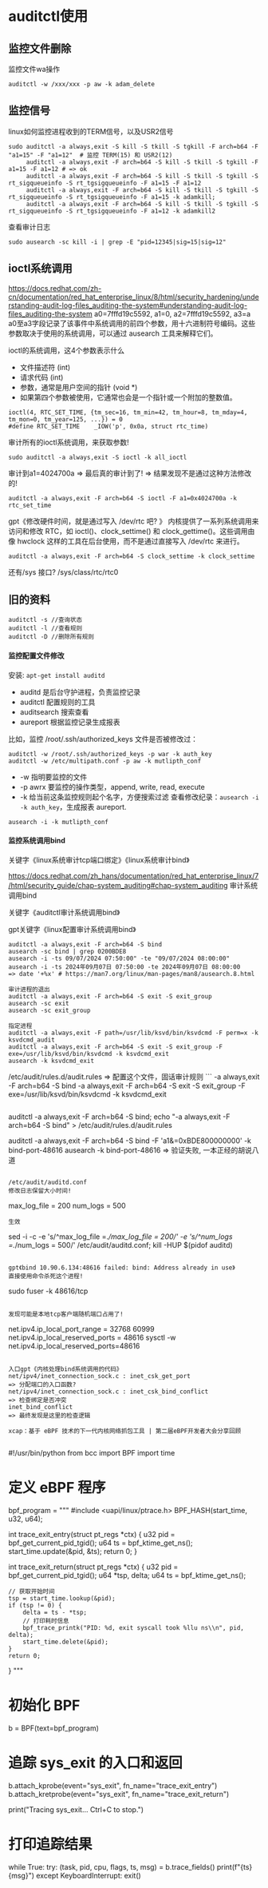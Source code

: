 # auditctl使用

## 监控文件删除

监控文件wa操作
```
auditctl -w /xxx/xxx -p aw -k adam_delete
```

## 监控信号

linux如何监控进程收到的TERM信号，以及USR2信号

```
sudo auditctl -a always,exit -S kill -S tkill -S tgkill -F arch=b64 -F "a1=15" -F "a1=12"  # 监控 TERM(15) 和 USR2(12)
     auditctl -a always,exit -F arch=b64 -S kill -S tkill -S tgkill -F a1=15 -F a1=12 # => ok
     auditctl -a always,exit -F arch=b64 -S kill -S tkill -S tgkill -S rt_sigqueueinfo -S rt_tgsigqueueinfo -F a1=15 -F a1=12
     auditctl -a always,exit -F arch=b64 -S kill -S tkill -S tgkill -S rt_sigqueueinfo -S rt_tgsigqueueinfo -F a1=15 -k adamkill;
     auditctl -a always,exit -F arch=b64 -S kill -S tkill -S tgkill -S rt_sigqueueinfo -S rt_tgsigqueueinfo -F a1=12 -k adamkill2
```

查看审计日志
```
sudo ausearch -sc kill -i | grep -E "pid=12345|sig=15|sig=12"
```

## ioctl系统调用

https://docs.redhat.com/zh-cn/documentation/red_hat_enterprise_linux/8/html/security_hardening/understanding-audit-log-files_auditing-the-system#understanding-audit-log-files_auditing-the-system
a0=7fffd19c5592, a1=0, a2=7fffd19c5592, a3=a
a0至a3字段记录了该事件中系统调用的前四个参数，用十六进制符号编码。这些参数取决于使用的系统调用，可以通过 ausearch 工具来解释它们。

ioctl的系统调用，这4个参数表示什么

- 文件描述符 (int)
- 请求代码 (int)
- 参数，通常是用户空间的指针 (void *)
- 如果第四个参数被使用，它通常也会是一个指针或一个附加的整数值。

```
ioctl(4, RTC_SET_TIME, {tm_sec=16, tm_min=42, tm_hour=8, tm_mday=4, tm_mon=0, tm_year=125, ...}) = 0
#define RTC_SET_TIME    _IOW('p', 0x0a, struct rtc_time)
```

审计所有的ioctl系统调用，来获取参数!
```
sudo auditctl -a always,exit -S ioctl -k all_ioctl
```

审计到a1=4024700a => 最后真的审计到了! => 结果发现不是通过这种方法修改的!
```
auditctl -a always,exit -F arch=b64 -S ioctl -F a1=0x4024700a -k rtc_set_time
```

gpt《修改硬件时间，就是通过写入 /dev/rtc 吧? 》
内核提供了一系列系统调用来访问和修改 RTC，如 ioctl()、clock_settime() 和 clock_gettime()。这些调用由像 hwclock 这样的工具在后台使用，而不是通过直接写入 /dev/rtc 来进行。

```
auditctl -a always,exit -F arch=b64 -S clock_settime -k clock_settime
```

还有/sys 接口?
/sys/class/rtc/rtc0

## 旧的资料

```
auditctl -s //查询状态
auditctl -l //查看规则
auditctl -D //删除所有规则
```

#### 监控配置文件修改

安装: `apt-get install auditd`

* auditd 是后台守护进程，负责监控记录
* auditctl 配置规则的工具
* auditsearch 搜索查看
* aureport 根据监控记录生成报表

比如，监控 /root/.ssh/authorized_keys 文件是否被修改过：
```
auditctl -w /root/.ssh/authorized_keys -p war -k auth_key
auditctl -w /etc/multipath.conf -p aw -k mutlipth_conf
```

* -w 指明要监控的文件
* -p awrx 要监控的操作类型，append, write, read, execute
* -k 给当前这条监控规则起个名字，方便搜索过滤
查看修改纪录：`ausearch -i -k auth_key`，生成报表 aureport.
```
ausearch -i -k mutlipth_conf
```

#### 监控系统调用bind

关键字《linux系统审计tcp端口绑定》《linux系统审计bind》

https://docs.redhat.com/zh_hans/documentation/red_hat_enterprise_linux/7/html/security_guide/chap-system_auditing#chap-system_auditing
审计系统调用bind

关键字《auditctl审计系统调用bind》

gpt关键字《linux配置审计系统调用bind》
```
auditctl -a always,exit -F arch=b64 -S bind
ausearch -sc bind | grep 0200BDE8
ausearch -i -ts 09/07/2024 07:50:00" -te "09/07/2024 08:00:00"
ausearch -i -ts 2024年09月07日 07:50:00 -te 2024年09月07日 08:00:00
=> date '+%x' # https://man7.org/linux/man-pages/man8/ausearch.8.html
                                                                                                                                                                                                           审计进程的退出
auditctl -a always,exit -F arch=b64 -S exit -S exit_group                                                                                                                                                  ausearch -sc exit                                                                                                                                                                                          ausearch -sc exit_group

指定进程
auditctl -a always,exit -F path=/usr/lib/ksvd/bin/ksvdcmd -F perm=x -k ksvdcmd_audit                                                                                                                       auditctl -a always,exit -F arch=b64 -S exit -S exit_group -F exe=/usr/lib/ksvd/bin/ksvdcmd -k ksvdcmd_exit
ausearch -k ksvdcmd_exit
```

/etc/audit/rules.d/audit.rules
=> 配置这个文件，固话审计规则                                                                                                                                                                              ```
-a always,exit -F arch=b64 -S bind
-a always,exit -F arch=b64 -S exit -S exit_group -F exe=/usr/lib/ksvd/bin/ksvdcmd -k ksvdcmd_exit
```

```
auditctl -a always,exit -F arch=b64 -S bind;
echo "-a always,exit -F arch=b64 -S bind" > /etc/audit/rules.d/audit.rules

auditctl -a always,exit -F arch=b64 -S bind -F 'a1&=0xBDE800000000' -k bind-port-48616
ausearch -k bind-port-48616
=> 验证失败, 一本正经的胡说八道
```

/etc/audit/auditd.conf
修改日志保留大小时间!
```
max_log_file = 200
num_logs = 500
```
生效
```
sed -i -c -e 's/^max_log_file =.*/max_log_file = 200/' -e 's/^num_logs =.*/num_logs = 500/' /etc/audit/auditd.conf;
kill -HUP $(pidof auditd)
```

gpt《bind 10.90.6.134:48616 failed: bind: Address already in use》
直接使用命令杀死这个进程!
```
sudo fuser -k 48616/tcp
```

发现可能是本地tcp客户端随机端口占用了!
```
net.ipv4.ip_local_port_range = 32768 60999
net.ipv4.ip_local_reserved_ports = 48616
sysctl -w net.ipv4.ip_local_reserved_ports=48616
```

入口gpt《内核处理bind系统调用的代码》
net/ipv4/inet_connection_sock.c : inet_csk_get_port
=> 分配端口的入口函数?
net/ipv4/inet_connection_sock.c : inet_csk_bind_conflict
=> 检查绑定是否冲突
inet_bind_conflict
=> 最终发现是这里的检查逻辑

xcap：基于 eBPF 技术的下一代内核网络抓包工具 | 第二届eBPF开发者大会分享回顾


```
#!/usr/bin/python
from bcc import BPF
import time

# 定义 eBPF 程序
bpf_program = """
#include <uapi/linux/ptrace.h>
BPF_HASH(start_time, u32, u64);

int trace_exit_entry(struct pt_regs *ctx) {
    u32 pid = bpf_get_current_pid_tgid();
    u64 ts = bpf_ktime_get_ns();
    start_time.update(&pid, &ts);
    return 0;
}

int trace_exit_return(struct pt_regs *ctx) {
    u32 pid = bpf_get_current_pid_tgid();
    u64 *tsp, delta;
    u64 ts = bpf_ktime_get_ns();

    // 获取开始时间
    tsp = start_time.lookup(&pid);
    if (tsp != 0) {
        delta = ts - *tsp;
        // 打印耗时信息
        bpf_trace_printk("PID: %d, exit syscall took %llu ns\\n", pid, delta);
        start_time.delete(&pid);
    }
    return 0;
}
"""

# 初始化 BPF
b = BPF(text=bpf_program)

# 追踪 sys_exit 的入口和返回
b.attach_kprobe(event="sys_exit", fn_name="trace_exit_entry")
b.attach_kretprobe(event="sys_exit", fn_name="trace_exit_return")

print("Tracing sys_exit... Ctrl+C to stop.")

# 打印追踪结果
while True:
    try:
        (task, pid, cpu, flags, ts, msg) = b.trace_fields()
        print(f"{ts} {msg}")
    except KeyboardInterrupt:
        exit()
```

